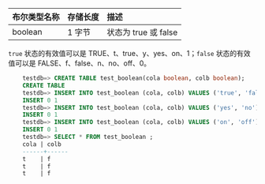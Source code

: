 
| 布尔类型名称 | 存储长度 | 描述 |
|:------------|:--------|:-----|
| boolean | 1 字节 | 状态为 true 或 false |

`true` 状态的有效值可以是 TRUE、t、true、y、yes、on、1；`false` 状态的有效值可以是 FALSE、f、false、n、no、off、0。

```sql
    testdb=> CREATE TABLE test_boolean(cola boolean, colb boolean);
    CREATE TABLE
    testdb=> INSERT INTO test_boolean (cola, colb) VALUES ('true', 'false');
    INSERT 0 1
    testdb=> INSERT INTO test_boolean (cola, colb) VALUES ('yes', 'no');
    INSERT 0 1
    testdb=> INSERT INTO test_boolean (cola, colb) VALUES ('on', 'off');
    INSERT 0 1
    testdb=> SELECT * FROM test_boolean ;
    cola | colb 
    ------+------
    t    | f
    t    | f
    t    | f
```
